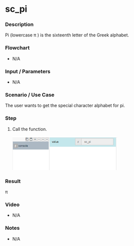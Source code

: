 ﻿# sc_pi

### Description

Pi (lowercase π ) is the sixteenth letter of the Greek alphabet.

### Flowchart

- N/A 

### Input / Parameters

- N/A

### Scenario / Use Case

The user wants to get the special character alphabet for pi.

### Step

1. Call the function.
    
    ![](../../../../document/function/SpecialCharacter/sc_pi1/sc_pi-step-1.png?raw=true)
 
### Result

 π
 
### Video

- N/A

<!--[![Video](http://i.imgur.com/Ot5DWAW.png)](https://youtu.be/StTqXEQ2l-Y?t=35s)-->

### Notes

- N/A